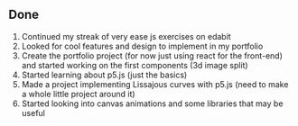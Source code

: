 ## Done

1. Continued my streak of very ease js exercises on edabit
2. Looked for cool features and design to implement in my portfolio
3. Create the portfolio project (for now just using react for the front-end) and started working on the first components (3d image split)
4. Started learning about p5.js (just the basics)
5. Made a project implementing Lissajous curves with p5.js (need to make a whole little project around it)
6. Started looking into canvas animations and some libraries that may be useful


